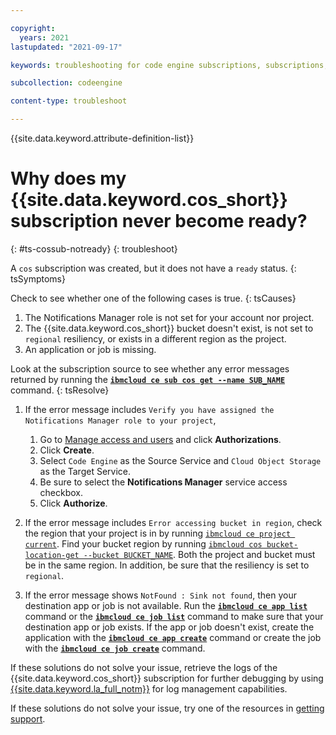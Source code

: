 ```yaml
---

copyright:
  years: 2021
lastupdated: "2021-09-17"

keywords: troubleshooting for code engine subscriptions, subscriptions, tips for subscriptions, ping, object storage

subcollection: codeengine

content-type: troubleshoot

---
```


{{site.data.keyword.attribute-definition-list}}

# Why does my {{site.data.keyword.cos_short}} subscription never become ready?
{: #ts-cossub-notready}
{: troubleshoot}

A `cos` subscription was created, but it does not have a `ready` status.
{: tsSymptoms}

Check to see whether one of the following cases is true.
{: tsCauses}

1. The Notifications Manager role is not set for your account nor project. 
2. The {{site.data.keyword.cos_short}} bucket doesn't exist, is not set to `regional` resiliency, or exists in a different region as the project.
3. An application or job is missing.

Look at the subscription source to see whether any error messages returned by running the [**`ibmcloud ce sub cos get --name SUB_NAME`**](/docs/codeengine?topic=codeengine-cli#cli-subscription-cos-get) command.
{: tsResolve}

1. If the error message includes `Verify you have assigned the Notifications Manager role to your project`,
    1. Go to [Manage access and users](https://cloud.ibm.com/iam/overview) and click **Authorizations**.
    2. Click **Create**.
    3. Select `Code Engine` as the Source Service and `Cloud Object Storage` as the Target Service. 
    4. Be sure to select the **Notifications Manager** service access checkbox.
    5. Click **Authorize**.

2. If the error message includes `Error accessing bucket in region`, check the region that your project is in by running [`ibmcloud ce project current`](/docs/codeengine?topic=codeengine-cli#cli-project-current). Find your bucket region by running [`ibmcloud cos bucket-location-get --bucket BUCKET_NAME`](/docs/cloud-object-storage-cli-plugin?topic=cloud-object-storage-cli-plugin-ic-cos-cli#ic-find-bucket). Both the project and bucket must be in the same region. In addition, be sure that the resiliency is set to `regional`.

3. If the error message shows `NotFound : Sink not found`, then your destination app or job is not available. Run the [**`ibmcloud ce app list`**](/docs/codeengine?topic=codeengine-cli#cli-application-list) command or the [**`ibmcloud ce job list`**](/docs/codeengine?topic=codeengine-cli#cli-job-list) command to make sure that your destination app or job exists. If the app or job doesn't exist, create the application with the [**`ibmcloud ce app create`**](/docs/codeengine?topic=codeengine-cli#cli-application-create) command or create the job with the [**`ibmcloud ce job create`**](/docs/codeengine?topic=codeengine-cli#cli-job-create) command.

If these solutions do not solve your issue, retrieve the logs of the {{site.data.keyword.cos_short}} subscription for further debugging by using [{{site.data.keyword.la_full_notm}}](/docs/cloud-object-storage?topic=cloud-object-storage-mm-cos-integration) for log management capabilities.

If these solutions do not solve your issue, try one of the resources in [getting support](/docs/codeengine?topic=codeengine-get-support).


